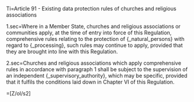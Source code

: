 Ti=Article 91 - Existing data protection rules of churches and religious associations

1.sec=Where in a Member State, churches and religious associations or communities apply, at the time of entry into force of this Regulation, comprehensive rules relating to the protection of {_natural_persons} with regard to {_processing}, such rules may continue to apply, provided that they are brought into line with this Regulation.

2.sec=Churches and religious associations which apply comprehensive rules in accordance with paragraph 1 shall be subject to the supervision of an independent {_supervisory_authority}, which may be specific, provided that it fulfils the conditions laid down in Chapter VI of this Regulation.

=[Z/ol/s2]
